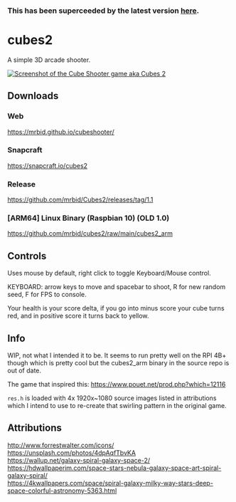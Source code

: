 ### This has been superceeded by the latest version [here](https://github.com/mrbid/NotABug-Mirror/tree/main/CubeShooter).

# cubes2
A simple 3D arcade shooter.

[![Screenshot of the Cube Shooter game aka Cubes 2](https://dashboard.snapcraft.io/site_media/appmedia/2021/12/Screenshot_2021-12-27_09-20-59.png)](https://www.youtube.com/watch?v=UVxZ8ni4Uz8 "Cube Shooter Game Video")

## Downloads

### Web
https://mrbid.github.io/cubeshooter/

### Snapcraft
https://snapcraft.io/cubes2

### Release
https://github.com/mrbid/Cubes2/releases/tag/1.1

### [ARM64] Linux Binary (Raspbian 10) (OLD 1.0)
https://github.com/mrbid/cubes2/raw/main/cubes2_arm

## Controls

Uses mouse by default,  right click to toggle Keyboard/Mouse control.

KEYBOARD: arrow keys to move and spacebar to shoot, R for new random seed, F for FPS to console.

Your health is your score delta, if you go into minus score your cube turns red, and in positive score it turns back to yellow.

## Info

WIP, not what I intended it to be. It seems to run pretty well on the RPI 4B+ though which is pretty cool but the cubes2_arm binary in the source repo is out of date.

The game that inspired this: https://www.pouet.net/prod.php?which=12116

`res.h` is loaded with 4x 1920x~1080 source images listed in attributions which I intend to use
to re-create that swirling pattern in the original game.

## Attributions
http://www.forrestwalter.com/icons/<br>
https://unsplash.com/photos/4dpAqfTbvKA<br>
https://wallup.net/galaxy-spiral-galaxy-space-2/<br>
https://hdwallpaperim.com/space-stars-nebula-galaxy-space-art-spiral-galaxy-spiral/<br>
https://4kwallpapers.com/space/spiral-galaxy-milky-way-stars-deep-space-colorful-astronomy-5363.html<br>
